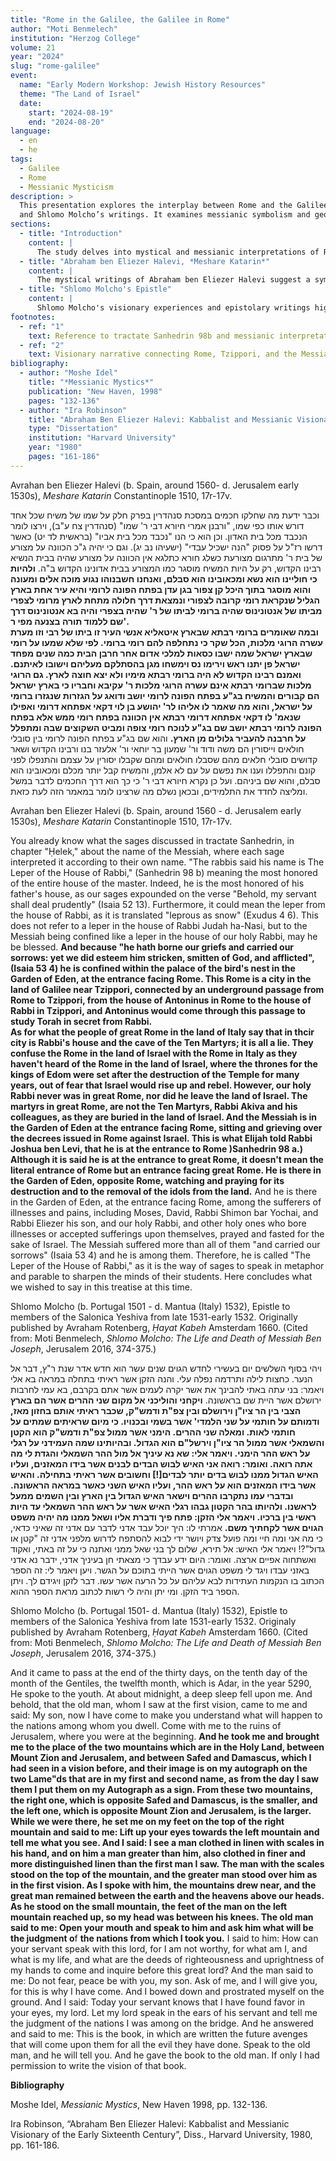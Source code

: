 ```yaml
---
title: "Rome in the Galilee, the Galilee in Rome"
author: "Moti Benmelech"
institution: "Herzog College"
volume: 21
year: "2024"
slug: "rome-galilee"
event:
  name: "Early Modern Workshop: Jewish History Resources"
  theme: "The Land of Israel"
  date: 
    start: "2024-08-19"
    end: "2024-08-20"
language: 
  - en
  - he
tags: 
  - Galilee
  - Rome
  - Messianic Mysticism
description: >
  This presentation explores the interplay between Rome and the Galilee in early modern Jewish thought, focusing on Abraham ben Eliezer Halevi’s *Meshare Katarin* 
  and Shlomo Molcho’s writings. It examines messianic symbolism and geographical associations that shaped Jewish perceptions of exile and redemption.
sections:
  - title: "Introduction"
    content: |
      The study delves into mystical and messianic interpretations of Rome and the Galilee in Jewish texts, exploring Abraham ben Eliezer Halevi's and Shlomo Molcho's perspectives.
  - title: "Abraham ben Eliezer Halevi, *Meshare Katarin*"
    content: |
      The mystical writings of Abraham ben Eliezer Halevi suggest a symbolic connection between Rome in the Galilee and the broader Roman exile. His text reflects on the Messiah's role and location, emphasizing messianic suffering and divine presence.
  - title: "Shlomo Molcho's Epistle"
    content: |
      Shlomo Molcho's visionary experiences and epistolary writings highlight themes of divine judgment and redemption. His depiction of prophetic encounters at sacred mountains ties into messianic expectations of his era.
footnotes:
  - ref: "1"
    text: Reference to tractate Sanhedrin 98b and messianic interpretations by sages.
  - ref: "2"
    text: Visionary narrative connecting Rome, Tzippori, and the Messiah in mystical contexts.
bibliography:
  - author: "Moshe Idel"
    title: "*Messianic Mystics*"
    publication: "New Haven, 1998"
    pages: "132-136"
  - author: "Ira Robinson"
    title: "Abraham Ben Eliezer Halevi: Kabbalist and Messianic Visionary of the Early Sixteenth Century"
    type: "Dissertation"
    institution: "Harvard University"
    year: "1980"
    pages: "161-186"
---
```

Avrahan ben Eliezer Halevi (b. Spain, around 1560- d. Jerusalem early 1530s), *Meshare Katarin* Constantinople 1510, 17r-17v.

וכבר ידעת מה שחלקו חכמים במסכת סנהדרין בפרק חלק על שמו של משיח שכל אחד דורש אותו כפי שמו, "ורבנן אמרי חיורא דבי ר' שמו" (סנהדרין צח ע"ב), וירצו לומר הנכבד מכל בית האדון. וכן הוא כי הנו "נכבד מכל בית אביו"  (בראשית לד יט) כאשר דרשו רז"ל על פסוק "הנה ישכיל עבדי" (ישעיהו נב יג). וגם כי יהיה ג"כ הכוונה על מצורע של בית ר' מתרגום מצורעת כשלג חורא כתלגא אין הכוונה על מצורע שהיה בבית הנשיא רבינו הקדוש, רק על היות המשיח מוסגר כמו המצורע בבית אדונינו הקדוש ב"ה. **ולהיות כי חוליינו הוא נשא ומכאובינו הוא סבלם, ואנחנו חשבנוהו נגוע מוכה אלֹים ומעונה והוא מוסגר בתוך היכל קן צפור בגן עדן בפתח הפונה לרומי והיא עיר אחת בארץ הגליל שנקראת רומי קרובה לצפורי ונמצאת דרך חלולה מתחת לארץ מרומי לצפרי מביתו של אנטונינוס שהיה ברומי לביתו של ר' שהיה בצפרי והיה בא אנטונינוס דרך שם ללמוד תורה בצנעה מפי ר'.**  
**ובמה שאומרים ברומי רבתא שבארץ איטאליא אנשי העיר זו ביתו של רבי וזו מערת עשרה הרוגי מלכות, הכל שקר כי נתחלפה להם רומי ברומי. לפי שלא שמעו על רומי שבארץ ישראל שמה ישבו כסאות למלכי אדום אחר חרבן הבית כמה שנים מפחד ישראל פן יתנו ראש וירימו נס וימשחו מגן בהסתלקם מעליהם וישובו לאיתנם. ואמנם רבינו הקדוש לא היה ברומי רבתא מימיו ולא יצא חוצה לארץ. גם הרוגי מלכות שברומי רבתא אינם עשרה הרוגי מלכות ר' עקיבא וחבריו כי בארץ ישראל הם קבורים והמשיח בג"ע בפתח הפונה לרומי יושב ודואג על הגזרות שנגזרו ברומי על ישראל, והוא מה שאמר לו אליהו לר' יהושע בן לוי דקאי אפתחא דרומי ואפילו שנאמ' לו דקאי אפתחא דרומי רבתא אין הכוונה בפתח רומי ממש אלא בפתח הפונה לרומי רבתא יושב שם בג"ע לנוכח רומי צופה ומביט השקוצים שבה ומתפלל על חרבנה להעביר גלולים מן הארץ.** והוא שם בג"ע בפתח הפונה לרומי בין סובלי חולאים וייסורין הם משה ודוד ור' שמעון בר יוחאי ור' אלעזר בנו ורבינו הקדוש ושאר קדושים סובלי חלאים מהם שסבלו חולאים ומהם שקבלו יסורין על עצמם והתנפלו לפני קונם והתפללו וענו את נפשם על עם לא אלמן, והמשיח קבל יותר מכלם ומכאובינו הוא סבלם, והוא שם ביניהם. ועל כן נקרא חיורא דבי ר' כי כך הוא דרך החכמים לדבר במשל ומליצה לחדד את התלמידים, ובכאן נשלם מה שרצינו לומר במאמר הזה לעת כזאת. 


Avrahan ben Eliezer Halevi (b. Spain, around 1560 \- d. Jerusalem early 1530s), *Meshare Katarin* Constantinople 1510, 17r-17v.

You already know what the sages discussed in tractate Sanhedrin, in chapter "Ḥelek," about the name of the Messiah, where each sage interpreted it according to their own name. "The rabbis said his name is The Leper of the House of Rabbi," (Sanhedrin 98 b) meaning the most honored of the entire house of the master. Indeed, he is the most honored of his father's house, as our sages expounded on the verse "Behold, my servant shall deal prudently" (Isaia 52 13). Furthermore, it could mean the leper from the house of Rabbi, as it is translated "leprous as snow" (Exudus 4 6). This does not refer to a leper in the house of Rabbi Judah ha-Nasi, but to the Messiah being confined like a leper in the house of our holy Rabbi, may he be blessed. **And because "he hath borne our griefs and carried our sorrows: yet we did esteem him stricken, smitten of God, and afflicted", (Isaia 53 4\) he is confined within the palace of the bird's nest in the Garden of Eden, at the entrance facing Rome. This Rome is a city in the land of Galilee near Tzippori, connected by an underground passage from Rome to Tzippori, from the house of Antoninus in Rome to the house of Rabbi in Tzippori, and Antoninus would come through this passage to study Torah in secret from Rabbi.**  
**As for what the people of great Rome in the land of Italy say that in thcir city is Rabbi's house and the cave of the Ten Martyrs; it is all a lie. They confuse the Rome in the land of Israel with the Rome in Italy as they haven't heard of the Rome in the land of Israel, where the thrones for the kings of Edom were set after the destruction of the Temple for many years, out of fear that Israel would rise up and rebel. However, our holy Rabbi never was in great Rome, nor did he leave the land of Israel. The martyrs in great Rome, are not the Ten Martyrs, Rabbi Akiva and his colleagues, as they are buried in the land of Israel. And the Messiah is in the Garden of Eden at the entrance facing Rome, sitting and grieving over the decrees issued in Rome against Israel. This is what Elijah told Rabbi Joshua ben Levi, that he is at the entrance to Rome )Sanhedrin 98 a.) Although it is said he is at the entrance to great Rome, it doesn't mean the literal entrance of Rome but an entrance facing great Rome. He is there in the Garden of Eden, opposite Rome, watching and praying for its destruction and to the removal of the idols from the land.** And he is there in the Garden of Eden, at the entrance facing Rome, among the sufferers of illnesses and pains, including Moses, David, Rabbi Shimon bar Yochai, and Rabbi Eliezer his son, and our holy Rabbi, and other holy ones who bore illnesses or accepted sufferings upon themselves, prayed and fasted for the sake of Israel. The Messiah suffered more than all of them "and carried our sorrows" (Isaia 53 4\) and he is among them. Therefore, he is called "The Leper of the House of Rabbi," as it is the way of sages to speak in metaphor and parable to sharpen the minds of their students. Here concludes what we wished to say in this treatise at this time.


Shlomo Molcho (b. Portugal 1501 \- d. Mantua (Italy) 1532), Epistle to members of the Salonica Yeshiva from late 1531-early 1532\. Originally published by Avraham Rotenberg, *Ḥayat Kabeh* Amsterdam 1660\. (Cited from: Moti Benmelech, *Shlomo Molcho: The Life and Death of Messiah Ben Joseph*, Jerusalem 2016, 374-375.)

ויהי בסוף השלשים יום בעשירי לחדש הגוים שנים עשר הוא חדש אדר שנת ר"ץ, דבר אל הנער. כחצות לילה ותרדמה נפלה עלי. והנה הזקן אשר ראיתי בתחלה במראה בא אלי ויאמר: בני עתה באתי להבינך את אשר יקרה לעמים אשר אתם בקרבם, בא עמי לחרבות ירושלם אשר היית שם בראשונה. **ויקחני והוליכני אל מקום שני ההרים אשר הם בארץ הצבי בין הר ציו"ן וירושלם ובין צפ"ת ודמש"ק, שכבר ראיתי אותם בחזון מאז, ודמותם על חותמי על שני הלמדי' אשר בשמי ובכנויו. כי מיום שראיתים שמתים על חותמי לאות. ומאלה שני ההרים. הימני אשר ממול צפ"ת ודמש"ק הוא הקטן והשמאלי אשר ממול הר ציו"ן וירשל"ם הוא הגדול. ובהיותינו שמה העמידני על רגלי על ראש ההר הימני. ויאמר אלי: שא נא עיניך אל מול ההר השמאלי והגדת לי מה אתה רואה. ואומר: רואה אני האיש לבוש הבדים לבנים אשר בידו המאזנים, ועליו האיש הגדול ממנו לבוש בדים יותר לבדים\[\!\] וחשובים אשר ראיתי בתחילה. והאיש אשר בידו המאזנים הוא על ראש ההר, ועליו האיש השני כאשר במראה הראשונה. ובדברי עמו נתקרבו ההרים וישאר האיש הגדול בין הארץ ובין השמים ממעל לראשנו. ולהיותו בהר הקטון גבהו רגלי האיש אשר על ראש ההר השמאלי עד היות ראשי בין ברכיו. ויאמר אלי הזקן: פתח פיך ודברת אליו ושאל ממנו מה יהיה משפט הגוים אשר לקחתיך משם.** אמרתי לו: היך יוכל עבד אדני לדבר עם אדני זה שאיני כדאי, כי מה אני ומה חיי ומה פועל צדק ויושר ידי לבוא להסתפח לדרוש מלפני אדני זה "קטן או גדול"?\! ויאמר אלי האיש: אל תירא, שלום לך בני שאל ממני ואתנה כי על זה באתי, ואקוד ואשתחוה אפיים ארצה. ואומר: היום ידע עבדך כי מצאתי חן בעיניך אדני, ידבר נא אדני באזני עבדו ויגד לי משפט הגוים אשר הייתי בתוכם על הגשר. ויען ויאמר לי: זה הספר הכתוב בו הנקמות העתידות לבא עליהם על כל הרעה אשר עשו. דבר לזקן ויגידם לך. ויתן הספר ביד הזקן. ומי יתן והיה לי רשות לכתוב מראת הספר ההוא.


Shlomo Molcho (b. Portugal 1501- d. Mantua (Italy) 1532), Epistle to members of the Salonica Yeshiva from late 1531-early 1532\. Originaly published by Avraham Rotenberg, *Ḥayat Kabeh* Amsterdam 1660\. (Cited from: Moti Benmelech, *Shlomo Molcho: The Life and Death of Messiah Ben Joseph*, Jerusalem 2016, 374-375.)

And it came to pass at the end of the thirty days, on the tenth day of the month of the Gentiles, the twelfth month, which is Adar, in the year 5290, He spoke to the youth. At about midnight, a deep sleep fell upon me. And behold, that the old man, whom I saw at the first vision, came to me and said: My son, now I have come to make you understand what will happen to the nations among whom you dwell. Come with me to the ruins of Jerusalem, where you were at the beginning. **And he took me and brought me to the place of the two mountains which are in the Holy Land, between Mount Zion and Jerusalem, and between Safed and Damascus, which I had seen in a vision before, and their image is on my autograph on the two Lame"ds that are in my first and second name, as from the day I saw them I put them on my Autograph as a sign. From these two mountains, the right one, which is opposite Safed and Damascus, is the smaller, and the left one, which is opposite Mount Zion and Jerusalem, is the larger. While we were there, he set me on my feet on the top of the right mountain and said to me: Lift up your eyes towards the left mountain and tell me what you see. And I said: I see a man clothed in linen with scales in his hand, and on him a man greater than him, also clothed in finer and more distinguished linen than the first man I saw. The man with the scales stood on the top of the mountain, and the greater man stood over him as in the first vision. As I spoke with him, the mountains drew near, and the great man remained between the earth and the heavens above our heads. As he stood on the small mountain, the feet of the man on the left mountain reached up, so my head was between his knees. The old man said to me: Open your mouth and speak to him and ask him what will be the judgment o**f **the nations from which I took you.** I said to him: How can your servant speak with this lord, for I am not worthy, for what am I, and what is my life, and what are the deeds of righteousness and uprightness of my hands to come and inquire before this great lord? And the man said to me: Do not fear, peace be with you, my son. Ask of me, and I will give you, for this is why I have come. And I bowed down and prostrated myself on the ground. And I said: Today your servant knows that I have found favor in your eyes, my lord. Let my lord speak in the ears of his servant and tell me the judgment of the nations I was among on the bridge. And he answered and said to me: This is the book, in which are written the future avenges that will come upon them for all the evil they have done. Speak to the old man, and he will tell you. And he gave the book to the old man. If only I had permission to write the vision of that book.


**Bibliography**

Moshe Idel, *Messianic Mystics*, New Haven 1998, pp. 132-136.

Ira Robinson, “Abraham Ben Eliezer Halevi: Kabbalist and Messianic Visionary of the Early Sixteenth Century”, Diss., Harvard University, 1980, pp. 161-186.

 

 

